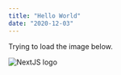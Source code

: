 ```yaml
---
title: "Hello World"
date: "2020-12-03"
---
```


Trying to load the image below.

![NextJS logo](https://upload.wikimedia.org/wikipedia/commons/thumb/8/8e/Nextjs-logo.svg/440px-Nextjs-logo.svg.png "NextJS Logo")
